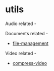 # utils

Audio related -

Documents related -

- [file-management](file-management)

Video related -

- [compress-video](compress-video/Readme.md)
